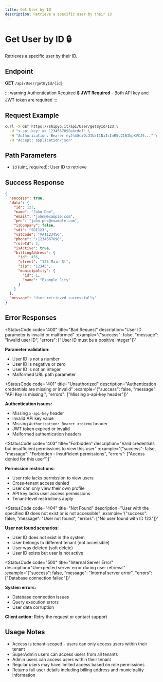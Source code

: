 ```yaml
---
title: Get User by ID
description: Retrieve a specific user by their ID
---
```


# Get User by ID 🔒

Retrieves a specific user by their ID.

## Endpoint
**GET** `/api/User/getById/{id}`

<HeaderBadge 
  type="jwt" 
  icon="🔒" 
  label="JWT Required"
  :headers="['x-api-key: <your-api-key>', 'Authorization: Bearer <jwt-token>', 'Accept: application/json']"
/>

::: warning Authentication Required
🔒 **JWT Required** - Both API key and JWT token are required
:::

## Request Example
```bash
curl -X GET https://shipyo.it/api/User/getById/123 \
  -H "x-api-key: ak_1234567890abcdef" \
  -H "Authorization: Bearer eyJhbGciOiJIUzI1NiIsInR5cCI6IkpXVCJ9..." \
  -H "Accept: application/json"
```

## Path Parameters
- `id` (uint, required): User ID to retrieve

## Success Response
```json
{
  "success": true,
  "data": {
    "id": 123,
    "name": "John Doe",
    "email": "john@example.com",
    "pec": "john.pec@example.com",
    "isCompany": false,
    "sdi": "SDI123",
    "vatCode": "VAT123456",
    "phone": "+1234567890",
    "roleId": 2,
    "isActive": true,
    "billingAddress": {
      "id": 456,
      "street": "123 Main St",
      "zip": "12345",
      "municipality": {
        "id": 1,
        "name": "Example City"
      }
    }
  },
  "message": "User retrieved successfully"
}
```

## Error Responses

<StatusCode 
  code="400" 
  title="Bad Request"
  description="User ID parameter is invalid or malformed"
  :example='{"success": false, "message": "Invalid user ID", "errors": ["User ID must be a positive integer"]}'
>

**Parameter validation:**
- User ID is not a number
- User ID is negative or zero
- User ID is not an integer
- Malformed URL path parameter

</StatusCode>

<StatusCode 
  code="401" 
  title="Unauthorized"
  description="Authentication credentials are missing or invalid"
  :example='{"success": false, "message": "API Key is missing.", "errors": ["Missing x-api-key header"]}'
>

**Authentication issues:**
- Missing `x-api-key` header
- Invalid API key value
- Missing `Authorization: Bearer <token>` header
- JWT token expired or invalid
- Malformed authentication headers

</StatusCode>

<StatusCode 
  code="403" 
  title="Forbidden"
  description="Valid credentials but insufficient permissions to view this user"
  :example='{"success": false, "message": "Forbidden - Insufficient permissions", "errors": ["Access denied for this user"]}'
>

**Permission restrictions:**
- User role lacks permission to view users
- Cross-tenant access denied
- User can only view their own profile
- API key lacks user access permissions
- Tenant-level restrictions apply

</StatusCode>

<StatusCode 
  code="404" 
  title="Not Found"
  description="User with the specified ID does not exist or is not accessible"
  :example='{"success": false, "message": "User not found", "errors": ["No user found with ID 123"]}'
>

**User not found scenarios:**
- User ID does not exist in the system
- User belongs to different tenant (not accessible)
- User was deleted (soft delete)
- User ID exists but user is not active

</StatusCode>

<StatusCode 
  code="500" 
  title="Internal Server Error"
  description="Unexpected server error during user retrieval"
  :example='{"success": false, "message": "Internal server error", "errors": ["Database connection failed"]}'
>

**System errors:**
- Database connection issues
- Query execution errors
- User data corruption

**Client action:** Retry the request or contact support

</StatusCode>

## Usage Notes

- Access is tenant-scoped - users can only access users within their tenant
- SuperAdmin users can access users from all tenants
- Admin users can access users within their tenant
- Regular users may have limited access based on role permissions
- Returns full user details including billing address and municipality information
